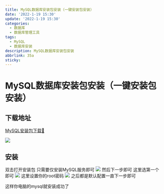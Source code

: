 ```yaml
---
title: MySQL数据库安装包安装（一键安装包安装）
date: '2022-1-19 15:30'
update: '2022-1-19 15:30'
categories:
  - 数据库
  - 数据库管理工具
tags:
  - MySQL
  - 数据库安装
description: MySQL数据库安装包安装
abbrlink: 35a
sticky:
---
```


# MySQL数据库安装包安装（一键安装包安装）

## 下载地址
[MySQL安装包下载📄](https://downloads.mysql.com/archives/installer/)

![](https://cos.blog.fsyume.com/blog-pic/202205261342448.png)

## 安装
双击打开安装包
只需要仅安装MySQL服务即可
![](https://cos.blog.fsyume.com/blog-pic/202205261342862.png)
然后下一步即可
这里选第一个即可
![](https://cos.blog.fsyume.com/blog-pic/202205261343990.png)
这里设置你的root密码
![](https://cos.blog.fsyume.com/blog-pic/202205261343269.png)
之后都是默认配置一直下一步即可

这样你电脑的mysql就安装成功了